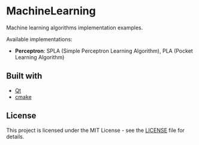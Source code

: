 # MachineLearning

Machine learning algorithms implementation examples.

Available implementations:
 - __Perceptron__: SPLA (Simple Perceptron Learning Algorithm), PLA (Pocket Learning Algorithm)

## Built with
* [Qt](https://www.qt.io)
* [cmake](https://cmake.org)

## License
This project is licensed under the MIT License - see the [LICENSE](LICENSE) file for details.
